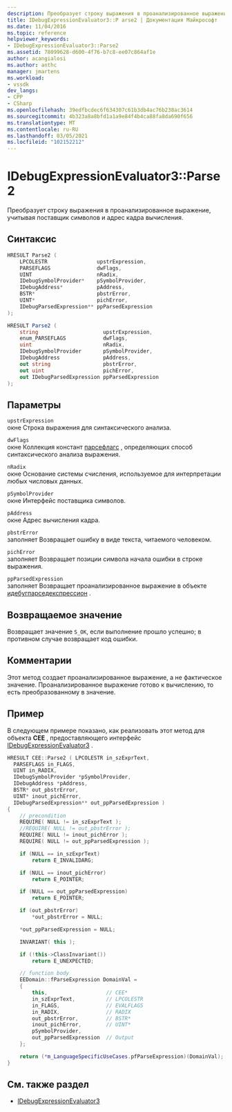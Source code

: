 ```yaml
---
description: Преобразует строку выражения в проанализированное выражение, учитывая поставщик символов и адрес кадра вычисления.
title: IDebugExpressionEvaluator3::P arse2 | Документация Майкрософт
ms.date: 11/04/2016
ms.topic: reference
helpviewer_keywords:
- IDebugExpressionEvaluator3::Parse2
ms.assetid: 78099628-d600-4f76-b7c8-ee07c864af1e
author: acangialosi
ms.author: anthc
manager: jmartens
ms.workload:
- vssdk
dev_langs:
- CPP
- CSharp
ms.openlocfilehash: 39edfbcdec6f634307c61b3db4ac76b238ac3614
ms.sourcegitcommit: 4b323a8a8bfd1a1a9e84f4b4ca88fa8da690f656
ms.translationtype: MT
ms.contentlocale: ru-RU
ms.lasthandoff: 03/05/2021
ms.locfileid: "102152212"
---
```

# <a name="idebugexpressionevaluator3parse2"></a>IDebugExpressionEvaluator3::Parse2
Преобразует строку выражения в проанализированное выражение, учитывая поставщик символов и адрес кадра вычисления.

## <a name="syntax"></a>Синтаксис

```cpp
HRESULT Parse2 (
    LPCOLESTR                upstrExpression,
    PARSEFLAGS               dwFlags,
    UINT                     nRadix,
    IDebugSymbolProvider*    pSymbolProvider,
    IDebugAddress*           pAddress,
    BSTR*                    pbstrError,
    UINT*                    pichError,
    IDebugParsedExpression** ppParsedExpression
);
```

```csharp
HRESULT Parse2 (
    string                     upstrExpression,
    enum_PARSEFLAGS            dwFlags,
    uint                       nRadix,
    IDebugSymbolProvider       pSymbolProvider,
    IDebugAddress              pAddress,
    out string                 pbstrError,
    out uint                   pichError,
    out IDebugParsedExpression ppParsedExpression
);
```

## <a name="parameters"></a>Параметры
`upstrExpression`\
окне Строка выражения для синтаксического анализа.

`dwFlags`\
окне Коллекция констант [парсефлагс](../../../extensibility/debugger/reference/parseflags.md) , определяющих способ синтаксического анализа выражения.

`nRadix`\
окне Основание системы счисления, используемое для интерпретации любых числовых данных.

`pSymbolProvider`\
окне Интерфейс поставщика символов.

`pAddress`\
окне Адрес вычисления кадра.

`pbstrError`\
заполняет Возвращает ошибку в виде текста, читаемого человеком.

`pichError`\
заполняет Возвращает позиции символа начала ошибки в строке выражения.

`ppParsedExpression`\
заполняет Возвращает проанализированное выражение в объекте [идебугпарседекспрессион](../../../extensibility/debugger/reference/idebugparsedexpression.md) .

## <a name="return-value"></a>Возвращаемое значение
Возвращает значение `S_OK`, если выполнение прошло успешно; в противном случае возвращает код ошибки.

## <a name="remarks"></a>Комментарии
Этот метод создает проанализированное выражение, а не фактическое значение. Проанализированное выражение готово к вычислению, то есть преобразованному в значение.

## <a name="example"></a>Пример
В следующем примере показано, как реализовать этот метод для объекта **CEE** , предоставляющего интерфейс [IDebugExpressionEvaluator3](../../../extensibility/debugger/reference/idebugexpressionevaluator3.md) .

```cpp
HRESULT CEE::Parse2 ( LPCOLESTR in_szExprText,
  PARSEFLAGS in_FLAGS,
  UINT in_RADIX,
  IDebugSymbolProvider *pSymbolProvider,
  IDebugAddress *pAddress,
  BSTR* out_pbstrError,
  UINT* inout_pichError,
  IDebugParsedExpression** out_ppParsedExpression )
{
    // precondition
    REQUIRE( NULL != in_szExprText );
    //REQUIRE( NULL != out_pbstrError );
    REQUIRE( NULL != inout_pichError );
    REQUIRE( NULL != out_ppParsedExpression );

    if (NULL == in_szExprText)
        return E_INVALIDARG;

    if (NULL == inout_pichError)
        return E_POINTER;

    if (NULL == out_ppParsedExpression)
        return E_POINTER;

    if (out_pbstrError)
        *out_pbstrError = NULL;

    *out_ppParsedExpression = NULL;

    INVARIANT( this );

    if (!this->ClassInvariant())
        return E_UNEXPECTED;

    // function body
    EEDomain::fParseExpression DomainVal =
    {
        this,                   // CEE*
        in_szExprText,          // LPCOLESTR
        in_FLAGS,               // EVALFLAGS
        in_RADIX,               // RADIX
        out_pbstrError,         // BSTR*
        inout_pichError,        // UINT*
        pSymbolProvider,
        out_ppParsedExpression  // Output
    };

    return (*m_LanguageSpecificUseCases.pfParseExpression)(DomainVal);
}
```

## <a name="see-also"></a>См. также раздел
- [IDebugExpressionEvaluator3](../../../extensibility/debugger/reference/idebugexpressionevaluator3.md)
